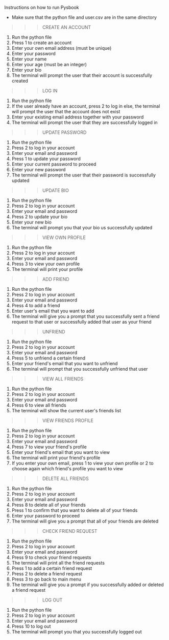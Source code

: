 Instructions on how to run Pysbook

* Make sure that the python file and user.csv are in the same directory

>>> CREATE AN ACCOUNT
1. Run the python file
2. Press 1 to create an account
3. Enter your own email address (must be unique)
4. Enter your password
5. Enter your name
6. Enter your age (must be an integer) 
7. Enter your bio
8. The terminal will prompt the user that their account is successfully created

>>> LOG IN
1. Run the python file
2. If the user already have an account, press 2 to log in else, the terminal will prompt the user that the account does not exist
3. Enter your existing email address together with your password
4. The terminal will prompt the user that they are successfully logged in

>>> UPDATE PASSWORD
1. Run the python file
2. Press 2 to log in your account
3. Enter your email and password
4. Press 1 to update your password
5. Enter your current password to proceed
6. Enter your new password
7. The terminal will prompt the user that their password is successfully updated

>>> UPDATE BIO
1. Run the python file
2. Press 2 to log in your account
3. Enter your email and password
4. Press 2 to update your bio
5. Enter your new bio
6. The terminal will prompt you that your bio us successfully updated

>>> VIEW OWN PROFILE
1. Run the python file
2. Press 2 to log in your account
3. Enter your email and password
4. Press 3 to view your own profile
5. The terminal will print your profile

>>> ADD FRIEND
1. Run the python file
2. Press 2 to log in your account
3. Enter your email and password
4. Press 4 to add a friend
5. Enter user's email that you want to add
6. The terminal will give you a prompt that you successfully sent a friend request to that user or successfully added that user as your friend

>>> UNFRIEND
1. Run the python file
2. Press 2 to log in your account
3. Enter your email and password
4. Press 5 to unfriend a certain friend
5. Enter your friend's email that you want to unfriend
6. The terminal will prompt that you successfully unfriend that user

>>> VIEW ALL FRIENDS
1. Run the python file
2. Press 2 to log in your account
3. Enter your email and password
4. Press 6 to view all friends
5. The terminal will show the current user's friends list

>>> VIEW FRIENDS PROFILE
1. Run the python file
2. Press 2 to log in your account
3. Enter your email and password
4. Press 7 to view your friend's profile
5. Enter your friend's email that you want to view
6. The terminal will print your friend's profile
7. If you enter your own email, press 1 to view your own profile or 2 to choose again which friend's profile you want to view 

>>> DELETE ALL FRIENDS
1. Run the python file
2. Press 2 to log in your account
3. Enter your email and password
4. Press 8 to delete all of your friends
5. Press 1 to confirm that you want to delete all of your friends
6. Enter your password to proceed
7. The terminal will give you a prompt that all of your friends are deleted

>>> CHECK FRIEND REQUEST
1. Run the python file
2. Press 2 to log in your account
3. Enter your email and password
4. Press 9 to check your friend requests
5. The terminal will print all the friend requests
6. Press 1 to add a certain friend request
7. Press 2 to delete a friend request
8. Press 3 to go back to main menu
9. The terminal will give you a prompt if you successfully added or deleted a friend request

>>> LOG OUT
1. Run the python file
2. Press 2 to log in your account
3. Enter your email and password
4. Press 10 to log out
5. The terminal will prompt you that you successfully logged out